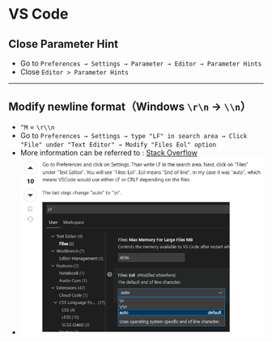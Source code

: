 # VS Code

## Close Parameter Hint

- Go to `Preferences → Settings → Parameter → Editor → Parameter Hints`
- Close `Editor > Parameter Hints`

---

## Modify newline format（Windows `\r\n` → `\\n`）

- `^M` = `\r\\n`
- Go to `Preferences → Settings → type "LF" in search area → Click "File" under "Text Editor" → Modify "Files Eol" option`
- More information can be referred to : [Stack Overflow](https://stackoverflow.com/questions/66038334/how-to-disable-m-line-endings-in-vs-code)
- ![Image](reference/vscode_styling.png)

